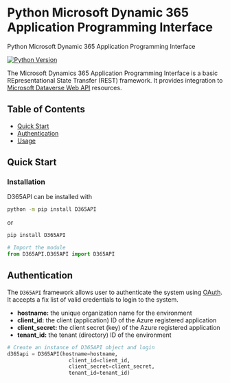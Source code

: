 # Python Microsoft Dynamic 365 Application Programming Interface
Python Microsoft Dynamic 365 Application Programming Interface

[![Python Version](https://img.shields.io/badge/python-3.7-blue.svg)][python-version]

[python-version]: https://www.python.org/

The Microsoft Dynamics 365 Application Programming Interface is a basic
REpresentational State Transfer (REST) framework. It provides 
integration to
[Microsoft Dataverse Web API](https://docs.microsoft.com/en-us/powerapps/developer/data-platform/webapi/overview)
resources.

## Table of Contents
* [Quick Start](#quick-start)
* [Authentication](#authentication)
* [Usage](#usage)

## Quick Start

### Installation

D365API can be installed with

```bash
python -m pip install D365API
```

or

```bash
pip install D365API
```

```python
# Import the module
from D365API.D365API import D365API
```

## Authentication

The `D365API` framework allows user to authenticate the system using
[OAuth](https://en.wikipedia.org/wiki/OAuth). It accepts a fix list of
valid credentials to login to the system.

* **hostname:** the unique organization name for the environment
* **client_id:** the client (application) ID of the Azure registered application
* **client_secret:** the client secret (key) of the Azure registered application
* **tenant_id:** the tenant (directory) ID of the environment

```python
# Create an instance of D365API object and login
d365api = D365API(hostname=hostname,
                    client_id=client_id,
                    client_secret=client_secret,
                    tenant_id=tenant_id)
```